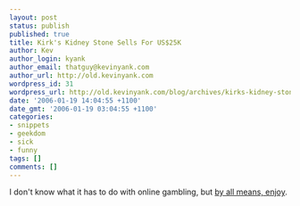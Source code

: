```yaml
---
layout: post
status: publish
published: true
title: Kirk's Kidney Stone Sells For US$25K
author: Kev
author_login: kyank
author_email: thatguy@kevinyank.com
author_url: http://old.kevinyank.com
wordpress_id: 31
wordpress_url: http://old.kevinyank.com/blog/archives/kirks-kidney-stone-sells-for-us25k/
date: '2006-01-19 14:04:55 +1100'
date_gmt: '2006-01-19 03:04:55 +1100'
categories:
- snippets
- geekdom
- sick
- funny
tags: []
comments: []
---
```

<p>I don't know what it has to do with online gambling, but <a href="http://www.theregister.co.uk/2006/01/18/kirks_kidney_stone/">by all means, enjoy</a>.</p>
